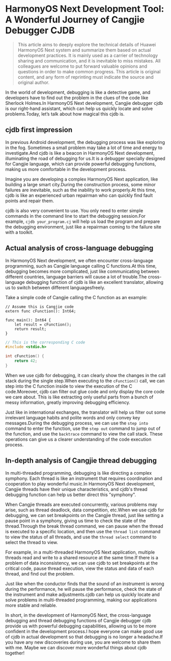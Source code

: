 # HarmonyOS Next Development Tool: A Wonderful Journey of Cangjie Debugger CJDB
> This article aims to deeply explore the technical details of Huawei HarmonyOS Next system and summarize them based on actual development practices.
It is mainly used as a carrier of technology sharing and communication, and it is inevitable to miss mistakes. All colleagues are welcome to put forward valuable opinions and questions in order to make common progress.
This article is original content, and any form of reprinting must indicate the source and original author.

In the world of development, debugging is like a detective game, and developers have to find out the problem in the clues of the code like Sherlock Holmes.In HarmonyOS Next development, Cangjie debugger cjdb is our right-hand assistant, which can help us quickly locate and solve problems.Today, let’s talk about how magical this cjdb is.

## cjdb first impression
In previous Android development, the debugging process was like exploring in the fog. Sometimes a small problem may take a lot of time and energy to investigate.And cjdb is like a beacon in HarmonyOS Next development, illuminating the road of debugging for us.It is a debugger specially designed for Cangjie language, which can provide powerful debugging functions, making us more comfortable in the development process.

Imagine you are developing a complex HarmonyOS Next application, like building a large smart city.During the construction process, some minor failures are inevitable, such as the inability to work properly.At this time, cjdb is like an experienced urban repairman who can quickly find fault points and repair them.

cjdb is also very convenient to use. You only need to enter simple commands in the command line to start the debugging session.For example, `cjdb your_program.cj` will help us load the program and prepare the debugging environment, just like a repairman coming to the failure site with a toolkit.

## Actual analysis of cross-language debugging
In HarmonyOS Next development, we often encounter cross-language programming, such as Cangjie language calling C functions.At this time, debugging becomes more complicated, just like communicating between different countries, language barriers will cause a lot of trouble.The cross-language debugging function of cjdb is like an excellent translator, allowing us to switch between different languages ​​freely.

Take a simple code of Cangjie calling the C function as an example:
```cj
// Assume this is Cangjie code
extern func cFunction(): Int64;

func main(): Int64 {
    let result = cFunction();
    return result;
}
```
```c
// This is the corresponding C code
#include <stdio.h>

int cFunction() {
    return 42;
}
```
When we use cjdb for debugging, it can clearly show the changes in the call stack during the single step.When executing to the `cFunction()` call, we can step into the C function inside to view the execution of the C code.Moreover, cjdb can filter out glue code and only display the core code we care about. This is like extracting only useful parts from a bunch of messy information, greatly improving debugging efficiency.

Just like in international exchanges, the translator will help us filter out some irrelevant language habits and polite words and only convey key messages.During the debugging process, we can use the `step into` command to enter the function, use the `step out` command to jump out of the function, and use the `backtrace` command to view the call stack. These operations can give us a clearer understanding of the code execution process.

## In-depth analysis of Cangjie thread debugging
In multi-threaded programming, debugging is like directing a complex symphony. Each thread is like an instrument that requires coordination and cooperation to play wonderful music.In HarmonyOS Next development, Cangjie threads have their unique characteristics, and cjdb's thread debugging function can help us better direct this "symphony".

When Cangjie threads are executed concurrently, various problems may arise, such as thread deadlock, data competition, etc.When we use cjdb for debugging, we can set breakpoints on the Cangjie thread, just like setting a pause point in a symphony, giving us time to check the state of the thread.Through the break thread command, we can pause when the thread is executed to a specific location, and then use the `thread list` command to view the status of all threads, and use the `thread select` command to select the thread to view.

For example, in a multi-threaded HarmonyOS Next application, multiple threads read and write to a shared resource at the same time.If there is a problem of data inconsistency, we can use cjdb to set breakpoints at the critical code, pause thread execution, view the status and data of each thread, and find out the problem.

Just like when the conductor finds that the sound of an instrument is wrong during the performance, he will pause the performance, check the state of the instrument and make adjustments.cjdb can help us quickly locate and solve problems in multi-threaded programming, making our applications more stable and reliable.

In short, in the development of HarmonyOS Next, the cross-language debugging and thread debugging functions of Cangjie debugger cjdb provide us with powerful debugging capabilities, allowing us to be more confident in the development process.I hope everyone can make good use of cjdb in actual development so that debugging is no longer a headache.If you have any new discoveries during use, you are welcome to share them with me. Maybe we can discover more wonderful things about cjdb together!
